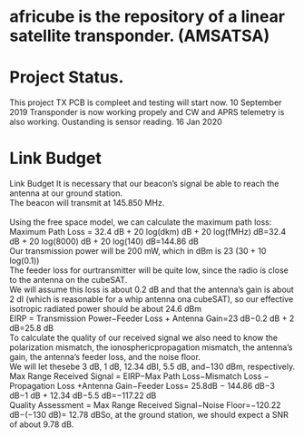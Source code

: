 # africube is the repository of a linear satellite transponder. (AMSATSA)

# Project Status.
This project TX PCB is compleet and testing will start now. 10 September 2019
Transponder is now working propely and CW and APRS telemetry is also working.
Oustanding is sensor reading. 16 Jan 2020
# Link Budget
Link Budget
It is necessary that our beacon’s signal be able to reach the antenna at our ground station.  
The beacon will transmit at 145.850 MHz.<br>  
Using the free space model, we can calculate the maximum path loss:<br>
Maximum Path Loss = 32.4 dB + 20 log(dkm) dB + 20 log(fMHz) dB=32.4 dB + 20 log(8000) dB + 20 log(140) dB=144.86 dB<br>
Our transmission power will be 200 mW, which in dBm is 23 (30 + 10 log(0.1)) <br>
The feeder loss for ourtransmitter will be quite low, since the radio is close to the antenna on the cubeSAT. <br>
We will assume this loss is about 0.2 dB and that the antenna’s gain is about 2 dI (which is reasonable for a whip antenna ona cubeSAT), so our effective isotropic radiated power should be about 24.6 dBm <br>
EIRP = Transmission Power−Feeder Loss + Antenna Gain=23 dB−0.2 dB + 2 dB=25.8 dB<br>
To calculate the quality of our received signal we also need to know the polarization mismatch, the ionosphericpropagation mismatch, the antenna’s gain, the antenna’s feeder loss, and the noise floor.<br>
We will let thesebe 3 dB, 1 dB, 12.34 dBI, 5.5 dB, and−130 dBm, respectively.<br>
Max Range Received Signal =  EIRP−Max Path Loss−Mismatch Loss − Propagation Loss +Antenna Gain−Feeder Loss= 25.8dB − 144.86 dB−3 dB−1 dB + 12.34 dB−5.5 dB=−117.22 dB<br>
Quality Assessment    =    Max Range Received Signal−Noise Floor=−120.22 dB−(−130 dB)=    12.78 dBSo, at the ground station, we should expect a SNR of about 9.78 dB.<br>
